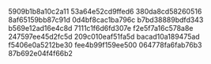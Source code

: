 5909b1b8a10c2a11
53a64e52cd9ffed6
380da8cd58260516
8af65159bb87c91d
0d4bf8cac1ba796c
b7bd38889bdfd343
b569e12ad16e4c8d
7111c1f6d6fd307e
f2e5f7a16c578a8e
247597ee45d2fc5d
209c010eaf51fa5d
bacad10a189475ad
f5406e0a5212be30
fee4b99f159ee500
064778fa6fab76b3
87b692e04f4f66b2
